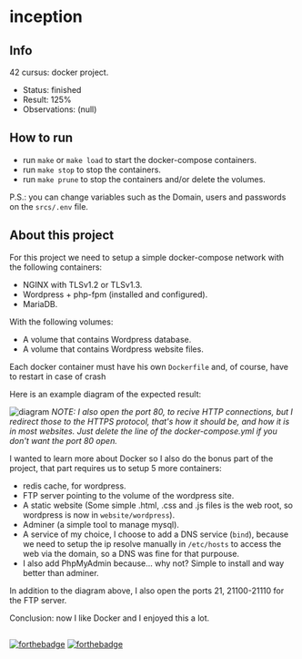# inception

## Info

42 cursus: docker project.

- Status: finished
- Result: 125%
- Observations: (null)

## How to run

- run `make` or `make load` to start the docker-compose containers.
- run `make stop` to stop the containers.
- run `make prune` to stop the containers and/or delete the volumes.

P.S.: you can change variables such as the Domain, users and passwords on the `srcs/.env` file.

## About this project

For this project we need to setup a simple docker-compose network with the following containers:

- NGINX with TLSv1.2 or TLSv1.3.
- Wordpress + php-fpm (installed and configured).
- MariaDB.

With the following volumes:

- A volume that contains Wordpress database.
- A volume that contains Wordpress website files.

Each docker container must have his own `Dockerfile` and, of course, have to restart in case of crash

Here is an example diagram of the expected result:

![diagram](https://github.com/izenynn/inception/blob/main/diagram.png)
*NOTE: I also open the port 80, to recive HTTP connections, but I redirect those to the HTTPS protocol, that's how it should be, and how it is in most websites. Just delete the line of the docker-compose.yml if you don't want the port 80 open.*

I wanted to learn more about Docker so I also do the bonus part of the project, that part requires
us to setup 5 more containers:

- redis cache, for wordpress.
- FTP server pointing to the volume of the wordpress site.
- A static website (Some simple .html, .css and .js files is the web root, so wordpress is now in `website/wordpress`).
- Adminer (a simple tool to manage mysql).
- A service of my choice, I choose to add a DNS service (`bind`), because we need to setup the ip resolve manually in `/etc/hosts` to access the web via the domain, so a DNS was fine for that purpouse.
- I also add PhpMyAdmin because... why not? Simple to install and way better than adminer.

In addition to the diagram above, I also open the ports 21, 21100-21110 for the FTP server.

Conclusion: now I like Docker and I enjoyed this a lot.

##
[![forthebadge](https://forthebadge.com/images/badges/built-with-science.svg)](https://forthebadge.com)
[![forthebadge](https://forthebadge.com/images/badges/it-works-why.svg)](https://forthebadge.com)
